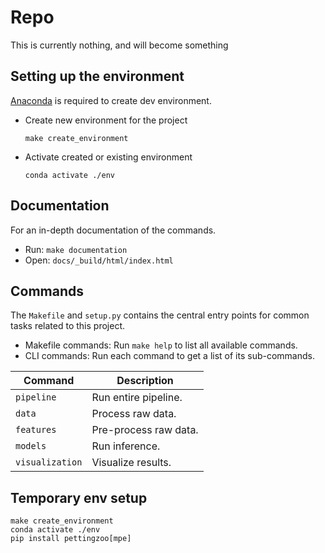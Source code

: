 # Repo

This is currently nothing, and will become something

## Setting up the environment

[Anaconda](https://www.anaconda.com/) is required to create dev environment.

- Create new environment for the project

  ```
  make create_environment
  ```

- Activate created or existing environment

  ```
  conda activate ./env
  ```

## Documentation

For an in-depth documentation of the commands.

- Run: `make documentation`
- Open: `docs/_build/html/index.html`

## Commands

The `Makefile` and `setup.py` contains the central entry points for common tasks related to this project.

- Makefile commands: Run `make help` to list all available commands.
- CLI commands: Run each command to get a list of its sub-commands.

| Command         | Description             |
| --------------- | ----------------------- |
| `pipeline`      | Run entire pipeline.    |
| `data`          | Process raw data.       |
| `features`      | Pre-process raw data.   |
| `models`        | Run inference.          |
| `visualization` | Visualize results.      |

## Temporary env setup

```
make create_environment
conda activate ./env
pip install pettingzoo[mpe]
```
